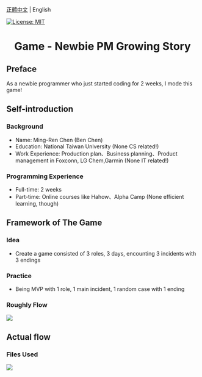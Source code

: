 [正體中文](./README.zh-TW.md) | English

[![License: MIT](https://img.shields.io/badge/License-MIT-yellow.svg)](https://opensource.org/licenses/MIT)

<h1 align="center">Game - Newbie PM Growing Story </h1>

## Preface
As a newbie programmer who just started coding for 2 weeks, I  mode this game!


## Self-introduction
### Background
- Name: Ming-Ren Chen (Ben Chen)
- Education: National Taiwan University (None CS related!)
- Work Experience: Production plan、Business planning、Product management in Foxconn, LG Chem,Garmin (None IT related!)

### Programming Experience
- Full-time: 2 weeks 
- Part-time: Online courses like Hahow、Alpha Camp (None efficient learning, though)


## Framework of The Game
### Idea
- Create a game consisted of 3 roles, 3 days, encounting 3 incidents with 3 endings
     
### Practice
- Being MVP with 1 role, 1 main incident, 1 random case with 1 ending
     
### Roughly Flow
![](https://lh3.googleusercontent.com/2tckljtVkp4cHK_KeKkn6pmKmofkQ0Y58vXGwwKhvYMwmkO6kTkzsu7IeB8SK_jm0jSohwwgUA45eber2-9SAfNiznu6vWgl3Cas6M-IW-T9YvYeimSibpy5kfLgSI8WWK9xcBA8=w2400)


## Actual flow
### Files Used
![](https://lh3.googleusercontent.com/OpVb3JEBw2iiOR5vYGk1Cz4oFHCcFK5MnyLSPZ3_gbApcVCUEH9F0s2VzP7-Jx1Rxl26NxEB7cb0E1VofrWq61KXbKqborSrp5MMmEO9pjbd7UIYPWpHn9lrXvbUivsyNHGvB8Fr=w2400)



